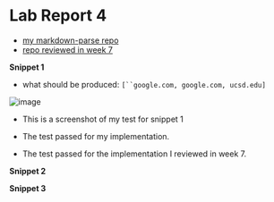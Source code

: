 # Lab Report 4
- [my markdown-parse repo](https://github.com/aejiang/markdown-parser)
- [repo reviewed in week 7](https://github.com/Miyuki-L/markdown-parser)

**Snippet 1**
- what should be produced: ` [``google.com, google.com, ucsd.edu] `

![image](https://user-images.githubusercontent.com/103210217/169720767-9626e665-fa1e-4ab8-927a-8ace523b9c1a.png)
- This is a screenshot of my test for snippet 1

- The test passed for my implementation.

- The test passed for the implementation I reviewed in week 7. 


**Snippet 2**


**Snippet 3**

